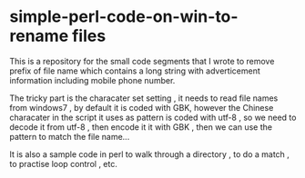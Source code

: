 # simple-perl-code-on-win-to-rename files
This is a repository for the small code segments that I wrote to remove prefix of file name which contains a long string with adverticement information including mobile phone number.

The tricky part is the characater set setting , it needs to read file names from windows7 , by default it is coded with GBK,
however the Chinese characater in the script it uses as pattern is coded with utf-8 , so we need to decode it from utf-8 , then
encode it it with GBK , then we can use the pattern to match the file name...

It is also a sample code in perl to walk through a directory , to do a match , to practise loop control , etc.
